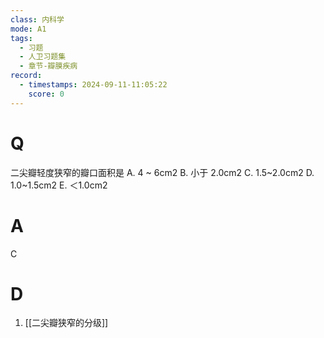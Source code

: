```yaml
---
class: 内科学
mode: A1
tags:
  - 习题
  - 人卫习题集
  - 章节-瓣膜疾病
record:
  - timestamps: 2024-09-11-11:05:22
    score: 0
---
```


# Q
二尖瓣轻度狭窄的瓣口面积是
A.  4 ~ 6cm2
B.  小于 2.0cm2
C.  1.5~2.0cm2
D.  1.0~1.5cm2
E.  ＜1.0cm2
# A
C
# D
1. [[二尖瓣狭窄的分级]]